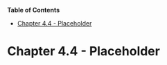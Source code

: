 <!-- START doctoc generated TOC please keep comment here to allow auto update -->
<!-- DON'T EDIT THIS SECTION, INSTEAD RE-RUN doctoc TO UPDATE -->
**Table of Contents**

- [Chapter 4.4 - Placeholder](#chapter-44---placeholder)

<!-- END doctoc generated TOC please keep comment here to allow auto update -->

# Chapter 4.4 - Placeholder
